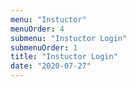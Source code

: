 ```yaml
---
menu: "Instuctor"
menuOrder: 4
submenu: "Instuctor Login"
submenuOrder: 1
title: "Instuctor Login"
date: "2020-07-27"
---
```


